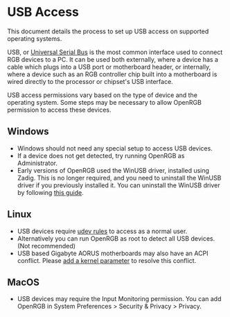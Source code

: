 # USB Access

This document details the process to set up USB access on supported operating systems.

USB, or [Universal Serial Bus](https://en.wikipedia.org/wiki/USB) is the most common interface used to connect RGB devices to a PC.  It can be used both externally, where a device has a cable which plugs into a USB port or motherboard header, or internally, where a device such as an RGB controller chip built into a motherboard is wired directly to the processor or chipset's USB interface.

USB access permissions vary based on the type of device and the operating system.  Some steps may be necessary to allow OpenRGB permission to access these devices.

## Windows

  * Windows should not need any special setup to access USB devices.
  * If a device does not get detected, try running OpenRGB as Administrator.
  * Early versions of OpenRGB used the WinUSB driver, installed using Zadig.  This is no longer required, and you need to uninstall the WinUSB driver if you previously installed it.  You can uninstall the WinUSB driver by following [this guide](https://gitlab.com/CalcProgrammer1/OpenRGB/-/wikis/Frequently-Asked-Questions#i-installed-the-winusb-driver-for-a-device-and-i-wish-to-uninstall-it).

## Linux

  * USB devices require [udev rules](Documentation/UdevRules.md) to access as a normal user.
  * Alternatively you can run OpenRGB as root to detect all USB devices. (Not recommended)
  * USB based Gigabyte AORUS motherboards may also have an ACPI conflict. Please [add a kernel parameter](#kernel-parameters) to resolve this conflict.

## MacOS

  * USB devices may require the Input Monitoring permission.  You can add OpenRGB in System Preferences > Security & Privacy > Privacy.
